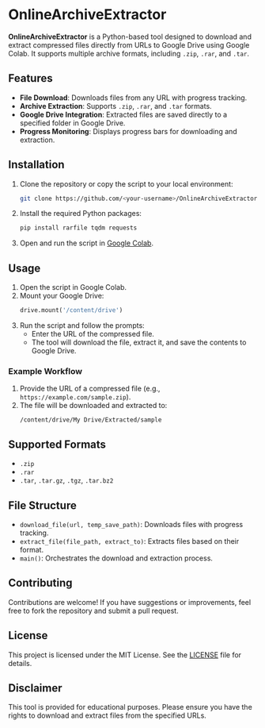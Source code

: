 # OnlineArchiveExtractor

**OnlineArchiveExtractor** is a Python-based tool designed to download and extract compressed files directly from URLs to Google Drive using Google Colab. It supports multiple archive formats, including `.zip`, `.rar`, and `.tar`.

## Features

- **File Download**: Downloads files from any URL with progress tracking.
- **Archive Extraction**: Supports `.zip`, `.rar`, and `.tar` formats.
- **Google Drive Integration**: Extracted files are saved directly to a specified folder in Google Drive.
- **Progress Monitoring**: Displays progress bars for downloading and extraction.

## Installation

1. Clone the repository or copy the script to your local environment:
   ```bash
   git clone https://github.com/<your-username>/OnlineArchiveExtractor.git
   ```

2. Install the required Python packages:
   ```bash
   pip install rarfile tqdm requests
   ```

3. Open and run the script in [Google Colab](https://colab.research.google.com/).

## Usage

1. Open the script in Google Colab.
2. Mount your Google Drive:
   ```python
   drive.mount('/content/drive')
   ```
3. Run the script and follow the prompts:
   - Enter the URL of the compressed file.
   - The tool will download the file, extract it, and save the contents to Google Drive.

### Example Workflow

1. Provide the URL of a compressed file (e.g., `https://example.com/sample.zip`).
2. The file will be downloaded and extracted to:
   ```
   /content/drive/My Drive/Extracted/sample
   ```

## Supported Formats

- `.zip`
- `.rar`
- `.tar`, `.tar.gz`, `.tgz`, `.tar.bz2`

## File Structure

- `download_file(url, temp_save_path)`: Downloads files with progress tracking.
- `extract_file(file_path, extract_to)`: Extracts files based on their format.
- `main()`: Orchestrates the download and extraction process.

## Contributing

Contributions are welcome! If you have suggestions or improvements, feel free to fork the repository and submit a pull request.

## License

This project is licensed under the MIT License. See the [LICENSE](LICENSE) file for details.

## Disclaimer

This tool is provided for educational purposes. Please ensure you have the rights to download and extract files from the specified URLs.
